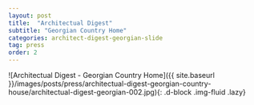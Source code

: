 ```yaml
---
layout: post
title:  "Architectual Digest"
subtitle: "Georgian Country Home"
categories: architect-digest-georgian-slide
tag: press
order: 2
---
```


![Architectual Digest - Georgian Country Home]({{ site.baseurl }}/images/posts/press/architectual-digest-georgian-country-house/architectual-digest-georgian-002.jpg){: .d-block .img-fluid .lazy}
